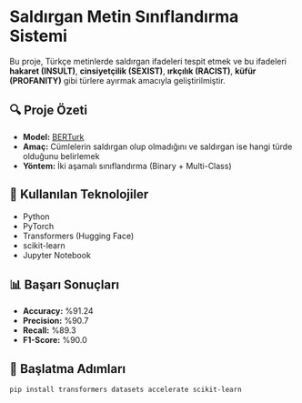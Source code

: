 # Saldırgan Metin Sınıflandırma Sistemi

Bu proje, Türkçe metinlerde saldırgan ifadeleri tespit etmek ve bu ifadeleri **hakaret (INSULT)**, **cinsiyetçilik (SEXIST)**, **ırkçılık (RACIST)**, **küfür (PROFANITY)** gibi türlere ayırmak amacıyla geliştirilmiştir.

## 🔍 Proje Özeti

- **Model:** [BERTurk](https://huggingface.co/dbmdz/bert-base-turkish-cased)
- **Amaç:** Cümlelerin saldırgan olup olmadığını ve saldırgan ise hangi türde olduğunu belirlemek
- **Yöntem:** İki aşamalı sınıflandırma (Binary + Multi-Class)

## 🧰 Kullanılan Teknolojiler

- Python
- PyTorch
- Transformers (Hugging Face)
- scikit-learn
- Jupyter Notebook

## 📊 Başarı Sonuçları

- **Accuracy:** %91.24
- **Precision:** %90.7
- **Recall:** %89.3
- **F1-Score:** %90.0

## 🚀 Başlatma Adımları

```bash
pip install transformers datasets accelerate scikit-learn
